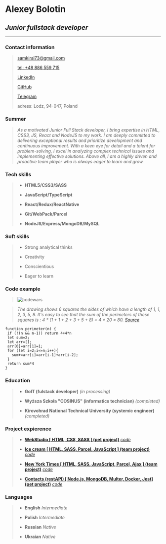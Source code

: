 # Alexey Bolotin

## *Junior fullstack developer*

*****
### Contact information

> [samkiral73@gmail.com](oleksiibolotin@gmail.com)
>
> [tel: +48 886 559 715](tel:+48886559715)
>
> [LinkedIn](https://www.linkedin.com/in/oleksii-bolotin/)
>
> [GitHub](https://github.com/BolotinAlexey)
>
> [Telegram](https://t.me/samkiral)
>
>adress: Lodz, 94-047, Poland


### Summer
> *As a motivated Junior Full Stack developer, I bring expertise in HTML,  CSS3, JS, React and NodeJS to my work. I am deeply committed to delivering exceptional results and prioritize development and continuous improvement. With a keen eye for detail and a talent for problem-solving, I excel in analyzing complex technical issues and implementing effective solutions. Above all, I am a highly driven and proactive team player who is always eager to learn and grow.*

### Tech skills

> - **HTML5/CSS3/SASS**
>
> - **JavaScript/TypeScript**
>
> - **React/Redux/ReactNative**
>
> - **Git/WebPack/Parcel**
>
> - **NodeJS/Express/MongoDB/MySQL**

### Soft skills

> - Strong analytical thinks
>
> - Creativity
>
> - Conscientious
>
> - Eager to learn

### Code example 
> ![codewars](https://www.codewars.com/users/BolotinAlexey/badges/small)

>  *The drawing shows 6 squares the sides of which have a length of 1, 1, 2, 3, 5, 8. It's easy to see that the sum of the perimeters of these squares is : 4 * (1 + 1 + 2 + 3 + 5 + 8) = 4 * 20 = 80.
 [Source](https://www.codewars.com/kata/559a28007caad2ac4e000083/train/javascript)*
 >
 ```
 function perimeter(n) {
  if (!(n && n-1)) return 4+4*n
  let sum=2;
  let arr=[];
  arr[0]=arr[1]=1;
  for (let i=2;i<=n;i++){
    sum+=arr[i]=arr[i-1]+arr[i-2];
  }
  return sum*4
}
```

 ### Education
 
 > - **GoIT (fulstack developer)** _(in processing)_
 >
 > - **Wyższa Szkoła "COSINUS" (informatics technician)** _(completed)_
 >
 > - **Kirovohrad National Technical University (systemic engineer)** _(completed)_
 
 ### Project expierence
 
 > - **[WebStudio [ HTML, CSS, SASS ] (pet project)](https://bolotinalexey.github.io/goit-markup-hw-08)** [*code*](https://github.com/BolotinAlexey/goit-markup-hw-08)
 >
 > - **[Ice cream [ HTML, SASS, Parcel, JavaScript ] (team project)](https://bolotinalexey.github.io/go-it-team-project/)** [*code*](https://github.com/BolotinAlexey/go-it-team-project)
 > 
 > - **[New York Times [ HTML, SASS, JavaScript, Parcel, Ajax ] (team project)](https://maxf1996.github.io/NYTimesNews/)** [*code*](https://github.com/MaxF1996/NYTimesNews)
 > 
 > - **[Contacts (restAPI) [ Node.js, MongoDB, Multer, Docker, Jest] (pet project)](https://first-project-nelo.onrender.com/)** [*code*](https://github.com/BolotinAlexey/nodejs-rest-api-contacts)
 ### Languages
 
 > - **English** _Intermediate_
 >
 > - **Polish** _Intermediate_
 >
 > - **Russian** _Native_
 >
 > - **Ukraian** _Native_